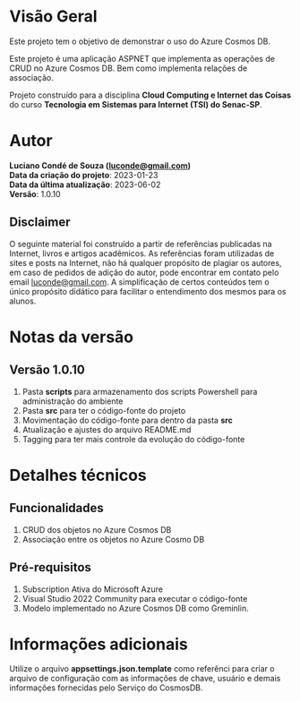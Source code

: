 # Visão Geral
Este projeto tem o objetivo de demonstrar o uso do Azure Cosmos DB.

Este projeto é uma aplicação ASPNET que implementa as operações de CRUD no Azure Cosmos DB. Bem como implementa relações de associação.

Projeto construído para a disciplina **Cloud Computing e Internet das Coisas** do curso **Tecnologia em Sistemas para Internet (TSI) do Senac-SP**.

# Autor
**Luciano Condé de Souza (luconde@gmail.com)**  
**Data da criação do projeto**: 2023-01-23  
**Data da última atualização**: 2023-06-02  
**Versão**: 1.0.10

## Disclaimer
O seguinte material foi construído a partir de referências publicadas na Internet, livros e artigos acadêmicos. As referências foram utilizadas de sites e posts na Internet, não há qualquer propósito de plagiar os autores, em caso de pedidos de adição do autor, pode encontrar em contato pelo email luconde@gmail.com. A simplificação de certos conteúdos tem o único propósito didático para facilitar o entendimento dos mesmos para os alunos.

# Notas da versão 
## Versão 1.0.10
1. Pasta **scripts** para armazenamento dos scripts Powershell para administração do ambiente
2. Pasta **src** para ter o código-fonte do projeto
3. Movimentação do código-fonte para dentro da pasta **src**
4. Atualização e ajustes do arquivo README.md
5. Tagging para ter mais controle da evolução do código-fonte

# Detalhes técnicos

## Funcionalidades
1. CRUD dos objetos no Azure Cosmos DB
2. Associação entre os objetos no Azure Cosmo DB

## Pré-requisitos
1. Subscription Ativa do Microsoft Azure
2. Visual Studio 2022 Community para executar o código-fonte
3. Modelo implementado no Azure Cosmos DB como Greminlin. 

# Informações adicionais
Utilize o arquivo **appsettings.json.template** como referênci para criar o arquivo de configuração com as informações de chave, usuário e demais informações fornecidas pelo Serviço do CosmosDB.